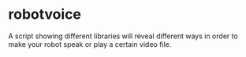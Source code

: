 # robotvoice
A script showing different libraries will reveal different ways in order to make your robot speak or play a certain video file.
